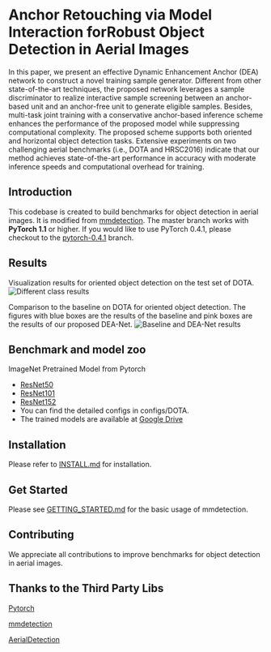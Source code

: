 
# Anchor Retouching via Model Interaction forRobust Object Detection in Aerial Images
In this paper, we present an effective Dynamic Enhancement Anchor (DEA) network to construct a novel training sample generator. Different from other state-of-the-art techniques, the proposed network leverages a sample discriminator to realize interactive sample screening between an anchor-based unit and an anchor-free unit to generate eligible samples. Besides, multi-task joint training with a conservative anchor-based inference scheme enhances the performance of the proposed model while suppressing computational complexity. The proposed scheme supports both oriented and horizontal object detection tasks. Extensive experiments on two challenging aerial benchmarks (i.e., DOTA and HRSC2016) indicate that our method achieves state-of-the-art performance in accuracy with moderate inference speeds and computational overhead for training.

## Introduction
This codebase is created to build benchmarks for object detection in aerial images.
It is modified from [mmdetection](https://github.com/open-mmlab/mmdetection).
The master branch works with **PyTorch 1.1** or higher. If you would like to use PyTorch 0.4.1,
please checkout to the [pytorch-0.4.1](https://github.com/open-mmlab/mmdetection/tree/pytorch-0.4.1) branch.

## Results
Visualization results for oriented object detection on the test set of DOTA.
![Different class results](/show/show_all.png)

Comparison to the baseline on DOTA for oriented object detection. The figures with blue boxes are the results of the baseline and pink boxes are the results of our proposed DEA-Net.
![Baseline and DEA-Net results](/show/show_compare.png)

## Benchmark and model zoo
ImageNet Pretrained Model from Pytorch
- [ResNet50](https://drive.google.com/file/d/1mQ9S0FzFpPHnocktH0DGVysufGt4tH0M/view?usp=sharing)
- [ResNet101](https://drive.google.com/file/d/1qlVf58T0fY4dddKst5i7-CL3DXhBi3Mp/view?usp=sharing)
- [ResNet152](https://drive.google.com/file/d/1y08s30DdWUyaFU89vEpospMi8TjqrJIz/view?usp=sharing)  
- You can find the detailed configs in configs/DOTA.
- The trained models are available at [Google Drive](https://drive.google.com/file/d/1_Vz59vWp0YE36ashdMTWTn3KNZgtz6Ur/view?usp=sharing)

## Installation
 Please refer to [INSTALL.md](INSTALL.md) for installation.    
 
## Get Started
Please see [GETTING_STARTED.md](GETTING_STARTED.md) for the basic usage of mmdetection.

## Contributing
We appreciate all contributions to improve benchmarks for object detection in aerial images. 

## Thanks to the Third Party Libs

[Pytorch](https://pytorch.org/)

[mmdetection](https://github.com/open-mmlab/mmdetection)

[AerialDetection](https://github.com/dingjiansw101/AerialDetection)

